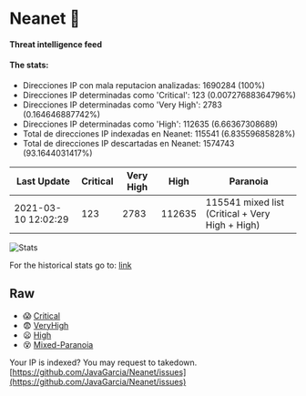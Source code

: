 # Neanet :hocho:
#### Threat intelligence feed
#### The stats:

- Direcciones IP con mala reputacion analizadas: 1690284 (100%)
- Direcciones IP determinadas como 'Critical':  123 (0.00727688364796%)
- Direcciones IP determinadas como 'Very High':  2783 (0.164646887742%)
- Direcciones IP determinadas como 'High':  112635 (6.66367308689)
- Total de direcciones IP indexadas en Neanet:  115541 (6.83559685828%)
- Total de direcciones IP descartadas en Neanet:  1574743 (93.1644031417%)

| Last Update | Critical | Very High | High | Paranoia |
| --- | --- | --- | --- | --- |
| 2021-03-10 12:02:29 | 123 | 2783 | 112635 | 115541 mixed list (Critical + Very High + High)|

![Stats](https://docs.google.com/spreadsheets/d/e/2PACX-1vSnaNMIXVabIpDJjufMlzH7poXnshF3mgd8Is1g9ytUEzVsP5my4Trn8f-xkoLLQ38xpL3HtmUexLo6/pubchart?oid=501124687&format=image)

For the historical stats go to: [link](/stats.csv)
## Raw
- :scream: [Critical](https://raw.githubusercontent.com/JavaGarcia/Neanet/master/blacklists/neanet_critical.txt)
- :fearful: [VeryHigh](https://raw.githubusercontent.com/JavaGarcia/Neanet/master/blacklists/neanet_veryHigh.txtt)
- :frowning: [High](https://raw.githubusercontent.com/JavaGarcia/Neanet/master/blacklists/neanet_high.txt)
- :dizzy_face: [Mixed-Paranoia](https://raw.githubusercontent.com/JavaGarcia/Neanet/master/blacklists/neanet_all.txt)


Your IP is indexed? You may request to takedown. [https://github.com/JavaGarcia/Neanet/issues](https://github.com/JavaGarcia/Neanet/issues)


























































































































































































































































































































































































































































































































































































































































































































































































































































































































































































































































































































































































































































































































































































































































































































































































































































































































































































































































































































































































































































































































































































































































































































































































































































































































































































































































































































































































































































































































































































































































































































































































































































































































































































































































































































































































































































































































































































































































































































































































































































































































































































































































































































































































































































































































































































































































































































































































































































































































































